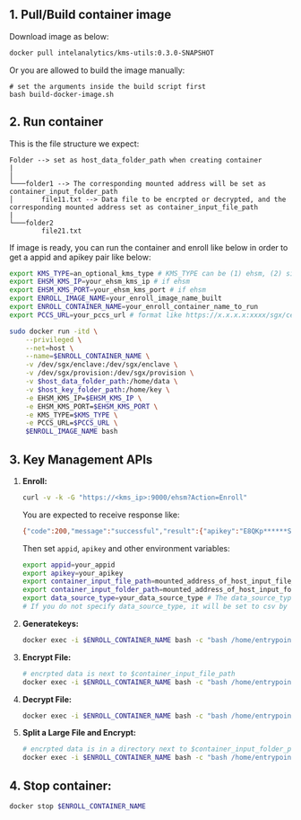 ## 1. Pull/Build container image

Download image as below:

```bash
docker pull intelanalytics/kms-utils:0.3.0-SNAPSHOT
```

Or you are allowed to build the image manually:
```
# set the arguments inside the build script first
bash build-docker-image.sh
```

## 2. Run container

This is the file structure we expect:
```
Folder --> set as host_data_folder_path when creating container
|
│
└───folder1 --> The corresponding mounted address will be set as container_input_folder_path
│       file11.txt --> Data file to be encrpted or decrypted, and the corresponding mounted address set as container_input_file_path
|
└───folder2
        file21.txt
```

If image is ready, you can run the container and enroll like below in order to get a appid and apikey pair like below:

```bash
export KMS_TYPE=an_optional_kms_type # KMS_TYPE can be (1) ehsm, (2) simple
export EHSM_KMS_IP=your_ehsm_kms_ip # if ehsm
export EHSM_KMS_PORT=your_ehsm_kms_port # if ehsm
export ENROLL_IMAGE_NAME=your_enroll_image_name_built
export ENROLL_CONTAINER_NAME=your_enroll_container_name_to_run
export PCCS_URL=your_pccs_url # format like https://x.x.x.x:xxxx/sgx/certification/v3/

sudo docker run -itd \
    --privileged \
    --net=host \
    --name=$ENROLL_CONTAINER_NAME \
    -v /dev/sgx/enclave:/dev/sgx/enclave \
    -v /dev/sgx/provision:/dev/sgx/provision \
    -v $host_data_folder_path:/home/data \
    -v $host_key_folder_path:/home/key \
    -e EHSM_KMS_IP=$EHSM_KMS_IP \
    -e EHSM_KMS_PORT=$EHSM_KMS_PORT \
    -e KMS_TYPE=$KMS_TYPE \
    -e PCCS_URL=$PCCS_URL \
    $ENROLL_IMAGE_NAME bash
```
## 3. Key Management APIs

1. **Enroll:**

   ```bash
   curl -v -k -G "https://<kms_ip>:9000/ehsm?Action=Enroll"
   ```

   You are expected to receive response like:

   ```bash
   {"code":200,"message":"successful","result":{"apikey":"E8QKp******Sg","appid":"8d5dd******dcb8265981ba"}}
   ```

   Then set `appid`, `apikey` and other environment variables:

   ```bash
   export appid=your_appid
   export apikey=your_apikey
   export container_input_file_path=mounted_address_of_host_input_file_path
   export container_input_folder_path=mounted_address_of_host_input_folder_path
   export data_source_type=your_data_source_type # The data_source_type can be any one of csv, json, parquet, or textfile.
   # If you do not specify data_source_type, it will be set to csv by default
   ```

2.  **Generatekeys:**

    ```bash
    docker exec -i $ENROLL_CONTAINER_NAME bash -c "bash /home/entrypoint.sh generatekeys $appid $apikey"
    ```

3. **Encrypt File:**

   ```bash
   # encrpted data is next to $container_input_file_path
   docker exec -i $ENROLL_CONTAINER_NAME bash -c "bash /home/entrypoint.sh encrypt $appid $apikey $container_input_file_path" $data_source_type
   ```

4. **Decrypt File:**

   ```bash
   docker exec -i $ENROLL_CONTAINER_NAME bash -c "bash /home/entrypoint.sh decrypt $appid $apikey $container_input_file_path" $data_source_type
   ```

5. **Split a Large File and Encrypt:**

   ```bash
   # encrpted data is in a directory next to $container_input_folder_path
   docker exec -i $ENROLL_CONTAINER_NAME bash -c "bash /home/entrypoint.sh encryptwithrepartition $appid $apikey $container_input_folder_path"
   ```

## 4. Stop container:
```bash
docker stop $ENROLL_CONTAINER_NAME
```
